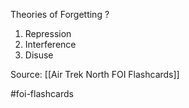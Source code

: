 Theories of Forgetting
?
1. Repression
2. Interference
3. Disuse

Source: [[Air Trek North FOI Flashcards]]

#foi-flashcards 